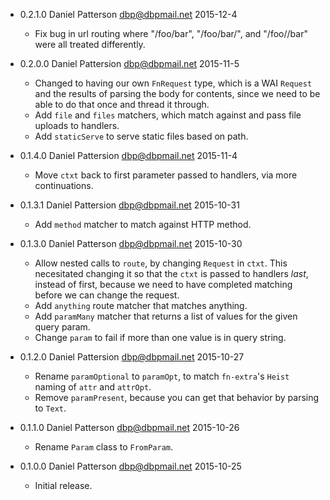 * 0.2.1.0 Daniel Patterson <dbp@dbpmail.net> 2015-12-4

  - Fix bug in url routing where "/foo/bar", "/foo/bar/", and
    "/foo//bar" were all treated differently.

* 0.2.0.0 Daniel Pattersion <dbp@dbpmail.net> 2015-11-5

  - Changed to having our own `FnRequest` type, which is a WAI
    `Request` and the results of parsing the body for contents, since
    we need to be able to do that once and thread it through.
  - Add `file` and `files` matchers, which match against and pass file
    uploads to handlers.
  - Add `staticServe` to serve static files based on path.

* 0.1.4.0 Daniel Pattersion <dbp@dbpmail.net> 2015-11-4

  - Move `ctxt` back to first parameter passed to handlers, via more
    continuations.

* 0.1.3.1 Daniel Pattersion <dbp@dbpmail.net> 2015-10-31

  - Add `method` matcher to match against HTTP method.

* 0.1.3.0 Daniel Patterson <dbp@dbpmail.net> 2015-10-30

  - Allow nested calls to `route`, by changing `Request` in
    `ctxt`. This necesitated changing it so that the `ctxt` is passed
    to handlers _last_, instead of first, because we need to have
    completed matching before we can change the request.
  - Add `anything` route matcher that matches anything.
  - Add `paramMany` matcher that returns a list of values for the
    given query param.
  - Change `param` to fail if more than one value is in query string.

* 0.1.2.0 Daniel Pattersion <dbp@dbpmail.net> 2015-10-27

  - Rename `paramOptional` to `paramOpt`, to match `fn-extra`'s `Heist`
    naming of `attr` and `attrOpt`.
  - Remove `paramPresent`, because you
    can get that behavior by parsing to `Text`.

* 0.1.1.0 Daniel Patterson <dbp@dbpmail.net> 2015-10-26

  - Rename `Param` class to `FromParam`.

* 0.1.0.0 Daniel Patterson <dbp@dbpmail.net> 2015-10-25

  - Initial release.
